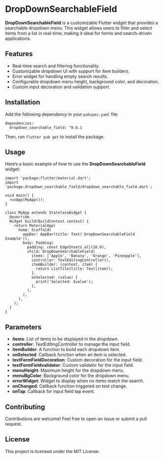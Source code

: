 <h1>DropDownSearchableField</h1>

<p><strong>DropDownSearchableField</strong> is a customizable Flutter widget that provides a searchable dropdown menu. This widget allows users to filter and select items from a list in real-time, making it ideal for forms and search-driven applications.</p>

<h2>Features</h2>
<ul>
  <li>Real-time search and filtering functionality.</li>
  <li>Customizable dropdown UI with support for item builders.</li>
  <li>Error widget for handling empty search results.</li>
  <li>Configurable dropdown menu height, background color, and decoration.</li>
  <li>Custom input decoration and validation support.</li>
</ul>

<h2>Installation</h2>

<p>Add the following dependency in your <code>pubspec.yaml</code> file:</p>

<pre><code>dependencies:
  dropdown_searchable_field: ^0.0.1
</code></pre>

<p>Then, run <code>flutter pub get</code> to install the package.</p>

<h2>Usage</h2>

<p>Here’s a basic example of how to use the <strong>DropDownSearchableField</strong> widget:</p>

<pre><code>import 'package:flutter/material.dart';
import 'package:dropdown_searchable_field/dropdown_searchable_field.dart';

void main() {
  runApp(MyApp());
}

class MyApp extends StatelessWidget {
  @override
  Widget build(BuildContext context) {
    return MaterialApp(
      home: Scaffold(
        appBar: AppBar(title: Text('DropDownSearchableField Example')),
        body: Padding(
          padding: const EdgeInsets.all(16.0),
          child: DropDownSearchableField(
            items: ['Apple', 'Banana', 'Orange', 'Pineapple'],
            controller: TextEditingController(),
            itemBuilder: (context, item) {
              return ListTile(title: Text(item));
            },
            onSelected: (value) {
              print('Selected: $value');
            },
          ),
        ),
      ),
    );
  }
}
</code></pre>

<h2>Parameters</h2>

<ul>
  <li><strong>items</strong>: List of items to be displayed in the dropdown.</li>
  <li><strong>controller</strong>: TextEditingController to manage the input field.</li>
  <li><strong>itemBuilder</strong>: A function to build each dropdown item.</li>
  <li><strong>onSelected</strong>: Callback function when an item is selected.</li>
  <li><strong>textFormFieldDecoration</strong>: Custom decoration for the input field.</li>
  <li><strong>textFormFieldvalidator</strong>: Custom validator for the input field.</li>
  <li><strong>menuHeight</strong>: Maximum height for the dropdown menu.</li>
  <li><strong>menuBgColor</strong>: Background color for the dropdown menu.</li>
  <li><strong>errorWidget</strong>: Widget to display when no items match the search.</li>
  <li><strong>onChanged</strong>: Callback function triggered on text change.</li>
  <li><strong>onTap</strong>: Callback for input field tap event.</li>
</ul>

<h2>Contributing</h2>

<p>Contributions are welcome! Feel free to open an issue or submit a pull request.</p>

<h2>License</h2>

<p>This project is licensed under the MIT License.</p>
